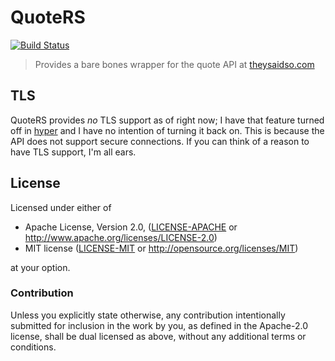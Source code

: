QuoteRS
=======

[![Build Status](https://travis-ci.org/archer884/quote-rs.svg?branch=master)](https://travis-ci.org/archer884/quote-rs)

> Provides a bare bones wrapper for the quote API at [theysaidso.com][tss]

## TLS

QuoteRS provides *no* TLS support as of right now; I have that feature turned off in [hyper][hyp] and I have no intention of turning it back on. This is because the API does not support secure connections. If you can think of a reason to have TLS support, I'm all ears.

## License

Licensed under either of

 * Apache License, Version 2.0, ([LICENSE-APACHE][APC] or http://www.apache.org/licenses/LICENSE-2.0)
 * MIT license ([LICENSE-MIT][MIT] or http://opensource.org/licenses/MIT)

at your option.

### Contribution

Unless you explicitly state otherwise, any contribution intentionally submitted for inclusion in the work by you, as defined in the Apache-2.0 license, shall be dual licensed as above, without any additional terms or conditions.

[tss]:https://theysaidso.com/api/
[hyp]:https://github.com/hyperium/hyper
[APC]:https://github.com/archer884/quoters/blob/master/LICENSE-APACHE
[MIT]:https://github.com/archer884/quoters/blob/master/LICENSE-MIT
